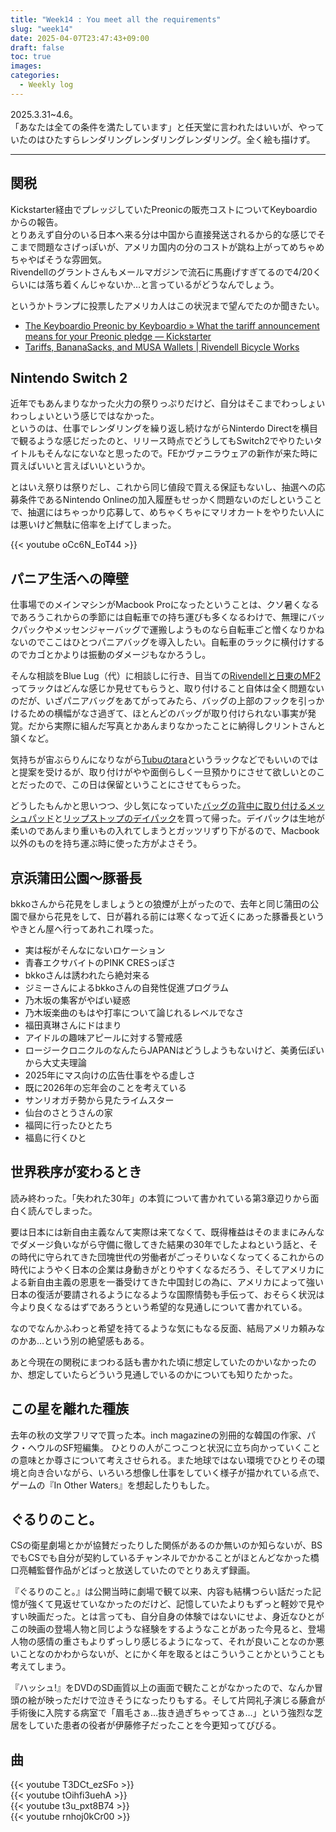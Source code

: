 ```yaml
---
title: "Week14 : You meet all the requirements"
slug: "week14"
date: 2025-04-07T23:47:43+09:00
draft: false
toc: true
images:
categories:
  - Weekly log
---
```


2025.3.31~4.6。  
「あなたは全ての条件を満たしています」と任天堂に言われたはいいが、やっていたのはひたすらレンダリングレンダリングレンダリング。全く絵も描けず。

<!--more-->

---

## 関税

Kickstarter経由でプレッジしていたPreonicの販売コストについてKeyboardioからの報告。  
とりあえず自分のいる日本へ来る分は中国から直接発送されるから的な感じでそこまで問題なさげっぽいが、アメリカ国内の分のコストが跳ね上がってめちゃめちゃやばそうな雰囲気。  
Rivendellのグラントさんもメールマガジンで流石に馬鹿げすぎてるので4/20くらいには落ち着くんじゃないか…と言っているがどうなんでしょう。

というかトランプに投票したアメリカ人はこの状況まで望んでたのか聞きたい。

- [The Keyboardio Preonic by Keyboardio » What the tariff announcement means for your Preonic pledge — Kickstarter](https://www.kickstarter.com/projects/keyboardio/preonic/posts/4353692)
- [Tariffs, BananaSacks, and MUSA Wallets | Rivendell Bicycle Works](https://mailchi.mp/4398405f12eb/tariffs-bananasacks-and-musa-wallets?e=b5ebae5b31)

## Nintendo Switch 2

近年でもあんまりなかった火力の祭りっぷりだけど、自分はそこまでわっしょいわっしょいという感じではなかった。  
というのは、仕事でレンダリングを繰り返し続けながらNinterdo Directを横目で観るような感じだったのと、リリース時点でどうしてもSwitch2でやりたいタイトルもそんなにないなと思ったので。FEかヴァニラウェアの新作が来た時に買えばいいと言えばいいというか。

とはいえ祭りは祭りだし、これから同じ値段で買える保証もないし、抽選への応募条件であるNintendo Onlineの加入履歴もせっかく問題ないのだしということで、抽選にはちゃっかり応募して、めちゃくちゃにマリオカートをやりたい人には悪いけど無駄に倍率を上げてしまった。

{{< youtube oCc6N_EoT44 >}}

## パニア生活への障壁

仕事場でのメインマシンがMacbook Proになったということは、クソ暑くなるであろうこれからの季節には自転車での持ち運びも多くなるわけで、無理にバックパックやメッセンジャーバッグで運搬しようものなら自転車ごと憎くなりかねないのでここはひとつパニアバッグを導入したい。自転車のラックに横付けするのでカゴとかよりは振動のダメージもなかろうし。

そんな相談をBlue Lug（代）に相談しに行き、目当ての[Rivendellと日東のMF2](https://store.bluelug.com/nitto-mf2-mark-s-hub-area-rack-with-hoop-dull.html)ってラックはどんな感じか見せてもらうと、取り付けること自体は全く問題ないのだが、いざパニアバッグをあてがってみたら、バッグの上部のフックを引っかけるための横幅がなさ過ぎて、ほとんどのバッグが取り付けられない事実が発覚。だから実際に組んだ写真とかあんまりなかったことに納得しクリントさんと頷くなど。

気持ちが宙ぶらりんになりながら[Tubuのtara](https://store.bluelug.com/tubus-tara-front-rack-silver.html)というラックなどでもいいのではと提案を受けるが、取り付けがやや面倒らしく一旦預かりにさせて欲しいとのことだったので、この日は保留ということにさせてもらった。

どうしたもんかと思いつつ、少し気になっていた[バッグの背中に取り付けるメッシュパッド](https://store.bluelug.com/blue-lug-meshenger-pad-black.html)と[リップストップのデイパック](https://store.bluelug.com/blue-lug-the-day-pack-light-grey-beige.html)を買って帰った。デイパックは生地が柔いのであんまり重いもの入れてしまうとガッツリずり下がるので、Macbook以外のものを持ち運ぶ時に使った方がよさそう。

## 京浜蒲田公園～豚番長

bkkoさんから花見をしましょうとの狼煙が上がったので、去年と同じ蒲田の公園で昼から花見をして、日が暮れる前には寒くなって近くにあった豚番長というやきとん屋へ行ってあれこれ喋った。

- 実は桜がそんなにないロケーション
- 青春エクサバイトのPINK CRESっぽさ
- bkkoさんは誘われたら絶対来る
- ジミーさんによるbkkoさんの自発性促進プログラム
- 乃木坂の集客がやばい疑惑
- 乃木坂楽曲のもはや打率について論じれるレベルでなさ
- 福田真琳さんにドはまり
- アイドルの趣味アピールに対する警戒感
- ロージークロニクルのなんたらJAPANはどうしようもないけど、美勇伝ぽいから大丈夫理論
- 2025年にマス向けの広告仕事をやる虚しさ
- 既に2026年の忘年会のことを考えている
- サンリオガチ勢から見たライムスター
- 仙台のさとうさんの家
- 福岡に行ったひとたち
- 福島に行くひと

## 世界秩序が変わるとき

読み終わった。「失われた30年」の本質について書かれている第3章辺りから面白く読んでしまった。

要は日本には新自由主義なんて実際は来てなくて、既得権益はそのままにみんなでダメージ負いながら守備に徹してきた結果の30年でしたよねという話と、その時代に守られてきた団塊世代の労働者がごっそりいなくなってくるこれからの時代にようやく日本の企業は身動きがとりやすくなるだろう、そしてアメリカによる新自由主義の恩恵を一番受けてきた中国封じの為に、アメリカによって強い日本の復活が要請されるようになるような国際情勢も手伝って、おそらく状況は今より良くなるはずであろうという希望的な見通しについて書かれている。

なのでなんかふわっと希望を持てるような気にもなる反面、結局アメリカ頼みなのかあ…という別の絶望感もある。

あと今現在の関税にまつわる話も書かれた頃に想定していたのかいなかったのか、想定していたらどういう見通しでいるのかについても知りたかった。

## この星を離れた種族

去年の秋の文学フリマで買った本。inch magazineの別冊的な韓国の作家、パク・ヘウルのSF短編集。
ひとりの人がこつこつと状況に立ち向かっていくことの意味とか尊さについて考えさせられる。また地球ではない環境でひとりその環境と向き合いながら、いろいろ想像し仕事をしていく様子が描かれている点で、ゲームの『In Other Waters』を想起したりもした。

## ぐるりのこと。

CSの衛星劇場とかが協賛だったりした関係があるのか無いのか知らないが、BSでもCSでも自分が契約しているチャンネルでかかることがほとんどなかった橋口亮輔監督作品がどばっと放送していたのでとりあえず録画。

『ぐるりのこと。』は公開当時に劇場で観て以来、内容も結構つらい話だった記憶が強くて見返せていなかったのだけど、記憶していたよりもずっと軽妙で見やすい映画だった。とは言っても、自分自身の体験ではないにせよ、身近なひとがこの映画の登場人物と同じような経験をするようなことがあった今見ると、登場人物の感情の重さもよりずっしり感じるようになって、それが良いことなのか悪いことなのかわからないが、とにかく年を取るとはこういうことかということも考えてしまう。

『ハッシュ!』をDVDのSD画質以上の画面で観たことがなかったので、なんか冒頭の絵が映っただけで泣きそうになったりもする。そして片岡礼子演じる藤倉が手術後に入院する病室で「眉毛さぁ…抜き過ぎちゃってさぁ…」という強烈な芝居をしていた患者の役者が伊藤修子だったことを今更知ってびびる。

## 曲

{{< youtube T3DCt_ezSFo >}}  
{{< youtube tOihfi3uehA >}}  
{{< youtube t3u_pxt8B74 >}}  
{{< youtube rnhoj0kCr00 >}}